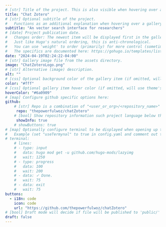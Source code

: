 ```yaml
---
# [str] Title of the project. This is also visible when hovering over a gallery item.
title: "Chat Zotero"
# [str] Optional subtitle of the project. 
#   Functions as an additional explanation when hovering over a gallery item (comment out the following line).
subtitle: "An vector search interface for researchers"
# [date] Project publication date.
#   Changes order: The newest item will be displayed first in the gallery. 
#   Just like Hugo's natural ordering, this is anti-chronological.
#   You can use 'weight' to order (primarily) for more control (sometimes it makes sense to put old items before new ones).
#   The specifics are documented here: https://gohugo.io/templates/lists/#order-content
date: "2024-04-19T02:24:22-04:00"
# [str] Gallery image file from the assets directory. 
image: "ChatZoteroLogo.png"
# [str] Alternative (image) description.
alt: ""
# [css] Optional background color of the gallery item (if omitted, will use theme's fallback).
color: "#fff"
# [css] Optional gallery item hover color (if omitted, will use theme's fallback).
hoverColor: "#6a0909"
# [map] Configure github specific options here:
github: 
    # [str] Repo is a combination of "<user_or_org>/<repository_name>"
     repo: "thepowerfulwoz/chatZotero"
    # [bool] Show repository information such project language below the buttons.
     showInfo: true
    # showButtons: true
# [map] Optionally configure terminal to be displayed when opening up the gallery item:
#   Example (set "useTermynal" to true in config.yaml and comment out to test it):
# terminal:
    # lines:
    # - type: input
    #   data: hugo mod get -u github.com/hugo-mods/lazyimg 
    #   wait: 1250
    # - type: progress
    #   data: 100
    #   wait: 200
    # - data: ✓ Done.
    #   wait: 75
    # - data: exit
    #   wait: 75
buttons:
  - i18n: code 
    icon: code
    url: "https://github.com/thepowerfulwoz/chatZotero"
# [bool] Draft mode will decide if file will be published to 'public/' directory.
draft: false
---
```

